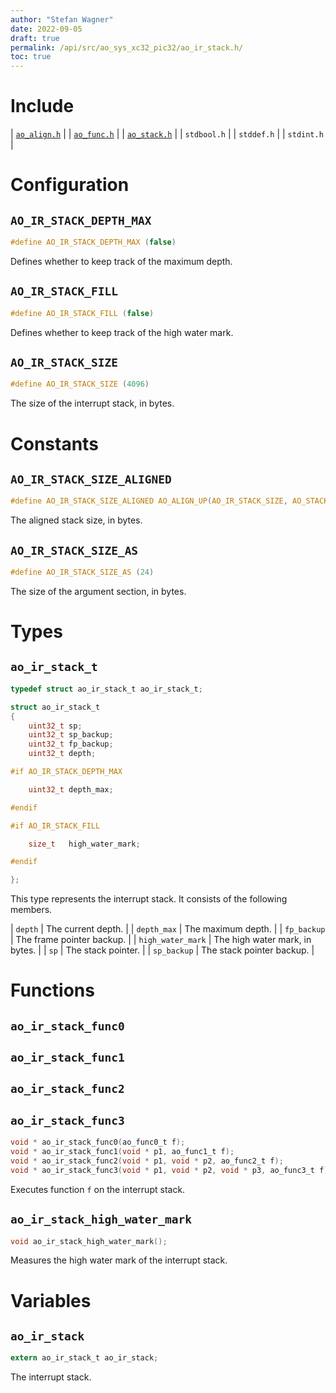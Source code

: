```yaml
---
author: "Stefan Wagner"
date: 2022-09-05
draft: true
permalink: /api/src/ao_sys_xc32_pic32/ao_ir_stack.h/
toc: true
---
```


# Include

| [`ao_align.h`](../ao/ao_align.h.md) |
| [`ao_func.h`](../ao/ao_func.h.md) |
| [`ao_stack.h`](ao_stack.h.md) |
| `stdbool.h` |
| `stddef.h` |
| `stdint.h` |

# Configuration

## `AO_IR_STACK_DEPTH_MAX`

```c
#define AO_IR_STACK_DEPTH_MAX (false)
```

Defines whether to keep track of the maximum depth.

## `AO_IR_STACK_FILL`

```c
#define AO_IR_STACK_FILL (false)
```

Defines whether to keep track of the high water mark.

## `AO_IR_STACK_SIZE`

```c
#define AO_IR_STACK_SIZE (4096)
```

The size of the interrupt stack, in bytes.

# Constants

## `AO_IR_STACK_SIZE_ALIGNED`

```c
#define AO_IR_STACK_SIZE_ALIGNED AO_ALIGN_UP(AO_IR_STACK_SIZE, AO_STACK_ALIGN)
```

The aligned stack size, in bytes.

## `AO_IR_STACK_SIZE_AS`

```c
#define AO_IR_STACK_SIZE_AS (24)
```

The size of the argument section, in bytes.

# Types

## `ao_ir_stack_t`

```c
typedef struct ao_ir_stack_t ao_ir_stack_t;
```

```c
struct ao_ir_stack_t
{
    uint32_t sp;
    uint32_t sp_backup;
    uint32_t fp_backup;
    uint32_t depth;

#if AO_IR_STACK_DEPTH_MAX

    uint32_t depth_max;

#endif

#if AO_IR_STACK_FILL

    size_t   high_water_mark;

#endif

};
```

This type represents the interrupt stack. It consists of the following members.

| `depth` | The current depth. |
| `depth_max` | The maximum depth. |
| `fp_backup` | The frame pointer backup. |
| `high_water_mark` | The high water mark, in bytes. |
| `sp` | The stack pointer. |
| `sp_backup` | The stack pointer backup. |

# Functions

## `ao_ir_stack_func0`
## `ao_ir_stack_func1`
## `ao_ir_stack_func2`
## `ao_ir_stack_func3`

```c
void * ao_ir_stack_func0(ao_func0_t f);
void * ao_ir_stack_func1(void * p1, ao_func1_t f);
void * ao_ir_stack_func2(void * p1, void * p2, ao_func2_t f);
void * ao_ir_stack_func3(void * p1, void * p2, void * p3, ao_func3_t f);
```

Executes function `f` on the interrupt stack.

## `ao_ir_stack_high_water_mark`

```c
void ao_ir_stack_high_water_mark();
```

Measures the high water mark of the interrupt stack.

# Variables

## `ao_ir_stack`

```c
extern ao_ir_stack_t ao_ir_stack;
```

The interrupt stack.
